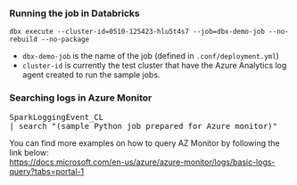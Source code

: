 ### Running the job in Databricks  
`dbx execute --cluster-id=0510-125423-hlu5t4s7 --job=dbx-demo-job --no-rebuild --no-package`  

- `dbx-demo-job` is the name of the job (defined in `.conf/deployment.yml`)  
- `cluster-id` is currently the test cluster that have the Azure Analytics log agent created to run the sample jobs.


### Searching logs in Azure Monitor

<pre>
SparkLoggingEvent_CL
| search "(sample Python job prepared for Azure monitor)"
</pre>  

You can find more examples on how to query AZ Monitor by following the link below:  
https://docs.microsoft.com/en-us/azure/azure-monitor/logs/basic-logs-query?tabs=portal-1